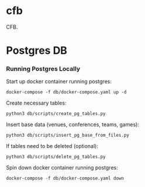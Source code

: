 # cfb

CFB.

# Postgres DB

### Running Postgres Locally

Start up docker container running postgres:

```
docker-compose -f db/docker-compose.yaml up -d
```

Create necessary tables:

```
python3 db/scripts/create_pg_tables.py
```

Insert base data (venues, conferences, teams, games):

```
python3 db/scripts/insert_pg_base_from_files.py
```

If tables need to be deleted (optional):

```
python3 db/scripts/delete_pg_tables.py
```

Spin down docker container running postgres:

```
docker-compose -f db/docker-compose.yaml down
```
